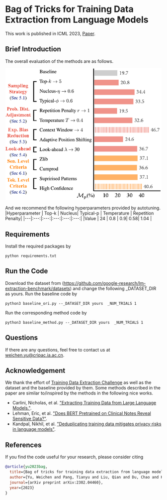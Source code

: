 # Bag of Tricks for Training Data Extraction from Language Models
This work is published in ICML 2023, [Paper](https://arxiv.org/abs/2302.04460).

## Brief Introduction
The overall evaluation of the methods are as follows.
<div align="center"><img src="./assets/overall.png" width = "620" alt="overall" /></div>

And we recommend the following hyperparameters provided by autotuning.
|Hyperparameter | Top-k |  Nucleus| Typical-p | Temperature | Repetition Penalty|
|---|:---:|:---:|:---:|:---:|:---:|
|Value | 24 | 0.8 | 0.9| 0.58| 1.04 |
## Requirements

Install the required packages by
```
python requirements.txt
```

## Run the Code
Download the dataset from (https://github.com/google-research/lm-extraction-benchmark/datasets) and change the following _DATASET_DIR as yours.
Run the baseline code by
```
python3 baseline_ori.py --_DATASET_DIR yours  _NUM_TRIALS 1 
```
Run the corresponding method code by
```
python3 baseline_method.py --_DATASET_DIR yours  _NUM_TRIALS 1 
```


## Questions
If there are any questions, feel free to contact us at weichen.yu@cripac.ia.ac.cn.

## Acknowledgement

We thank the effort of [Training Data Extraction Challenge](https://github.com/google-research/lm-extraction-benchmark/) as well as the dataset and the baseline provided by them. Some methods described in the paper are similar to/inspired by the methods in the following nice works. 
* Carlini, Nicholas, et al. ["Extracting Training Data from Large Language Models."](https://www.usenix.org/conference/usenixsecurity21/presentation/carlini-extracting).
* Lehman, Eric, et al. ["Does BERT Pretrained on Clinical Notes Reveal Sensitive Data?"](https://arxiv.org/abs/2104.07762).
* Kandpal, Nikhil, et al. ["Deduplicating training data mitigates privacy risks in language models"](https://arxiv.org/abs/2202.06539).



## References
If you find the code useful for your research, please consider citing
```bib
@article{yu2023bag,
  title={Bag of tricks for training data extraction from language models},
  author={Yu, Weichen and Pang, Tianyu and Liu, Qian and Du, Chao and Kang, Bingyi and Huang, Yan and Lin, Min and Yan, Shuicheng},
  journal={arXiv preprint arXiv:2302.04460},
  year={2023}
}
```